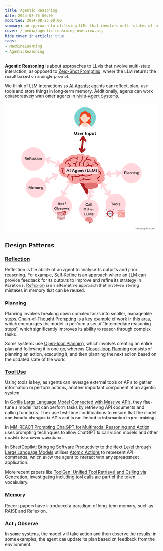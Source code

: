 ```yaml
---
title: Agentic Reasoning
date: 2024-08-25 00:00
modified: 2024-08-25 00:00
summary: an approach to utilising LLMs that involves multi-states of interaction
cover: /_media/agentic-reasoning-overview.png
hide_cover_in_article: true
tags:
- MachineLearning
- AgenticReasoning
---
```


**Agentic Reasoning** is about approaches to LLMs that involve multi-state interaction, as opposed to [Zero-Shot Prompting](zero-shot-prompting.md), where the LLM returns the result based on a single prompt.

We think of LLM interactions as [AI Agents](ai-agents.md); agents can reflect, plan, use tools and store things in long-term memory. Additionally, agents can work collaboratively with other agents in [Multi-Agent Systems](multi-agent-systems.md).

![Agentic Reasoning Workflow Overview](../_media/agentic-reasoning-overview.png)

## Design Patterns

### [Reflection](reflection.md)

Reflection is the ability of an agent to analyse its outputs and prior reasoning. For example, [Self-Refine](self-refine.md) is an approach where an LLM can provide feedback for its outputs to improve and refine its strategy in iterations. [Reflexion](reflexion.md) is an alternative approach that involves storing mistakes in memory that can be reused.

### [Planning](planning.md)

Planning involves breaking down complex tasks into smaller, manageable steps. [Chain-of-Thought Prompting](chain-of-thought-prompting.md) is a key example of work in this area, which encourages the model to perform a set of "intermediate reasoning steps", which significantly improves its ability to reason through complex tasks.

Some systems use [Open-loop Planning](../../../permanent/open-loop-planning.md), which involves creating an entire plan and following it in one go, whereas [Closed-loop Planning](closed-loop-planning.md) consists of planning an action, executing it, and then planning the next action based on the updated state of the world.

### [Tool Use](../../../permanent/tool-use.md)

Using tools is key, as agents can leverage external tools or APIs to gather information or perform actions, another important component of an agentic system.

In [Gorilla Large Language Model Connected with Massive APIs](../../../permanent/gorilla-large-language-model-connected-with-massive-apis.md), they fine-tune a model that can perform tasks by retrieving API documents and calling functions. They use test-time modifications to ensure that the model can handle changes to APIs and is not limited to information in pre-training.

In [MM-REACT Prompting ChatGPT for Multimodal Reasoning and Action](../../../permanent/mm-react-prompting-chatgpt-for-multimodal-reasoning-and-action.md) uses prompting techniques to allow ChatGPT to call vision models and other models to answer questions.

In [SheetCopilot: Bringing Software Productivity to the Next Level through Large Language Models](../../../reference/papers-sheet-copilot.md) utilises [Atomic Actions](atomic-actions.md) to represent API commands, which allow the agent to interact with any spreadsheet application.

More recent papers like [ToolGen: Unified Tool Retrieval and Calling via Generation](../../../permanent/toolgen-unified-tool-retrieval-and-calling-via-generation.md), investigating including tool calls are part of the token vocabulary.

### [Memory](memory.md)

Recent papers have introduced a paradigm of long-term memory, such as [RAISE](raise.md) and [Reflexion](reflexion.md).

### Act / Observe

In some systems, the model will take action and then observe the results; in some examples, the agent can update its plan based on feedback from the environment.
